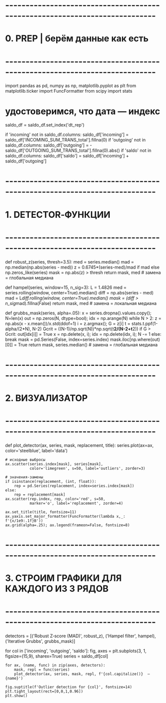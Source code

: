 # ---------------------------------------------------------------------------
# 0.  PREP |  берём данные как есть
# ---------------------------------------------------------------------------
import pandas as pd, numpy as np, matplotlib.pyplot as plt
from matplotlib.ticker import FuncFormatter
from scipy import stats

# удостоверимся, что дата — индекс
saldo_df = saldo_df.set_index('dt_rep')

if 'incoming' not in saldo_df.columns:
    saldo_df['incoming'] = saldo_df['INCOMING_SUM_TRANS_total'].fillna(0)
if 'outgoing' not in saldo_df.columns:
    saldo_df['outgoing'] = -saldo_df['OUTGOING_SUM_TRANS_total'].fillna(0).abs()
if 'saldo' not in saldo_df.columns:
    saldo_df['saldo'] = saldo_df['incoming'] + saldo_df['outgoing']

# ---------------------------------------------------------------------------
# 1.  DETECTOR‑ФУНКЦИИ
# ---------------------------------------------------------------------------
def robust_z(series, thresh=3.5):
    med = series.median()
    mad = np.median(np.abs(series - med))
    z   = 0.6745*(series-med)/mad if mad else np.zeros_like(series)
    mask = np.abs(z) > thresh
    return mask, med                                   # замена = глобальная медиана

def hampel(series, window=15, n_sig=3):
    L = 1.4826
    med = series.rolling(window, center=True).median()
    diff = np.abs(series - med)
    mad  = L*diff.rolling(window, center=True).median()
    mask = (diff > n_sig*mad).fillna(False)
    return mask, med                                   # замена = локальная медиана

def grubbs_mask(series, alpha=.05):
    x = series.dropna().values.copy(); N=len(x)
    out = np.zeros(N, dtype=bool); idx = np.arange(N)
    while N > 2:
        z = np.abs(x - x.mean())/x.std(ddof=1)
        i = z.argmax(); G = z[i]
        t = stats.t.ppf(1-alpha/(2*N), N-2)
        Gcrit = ((N-1)/np.sqrt(N))*np.sqrt(t**2/(N-2+t**2))
        if G > Gcrit:
            out[idx[i]] = True
            x = np.delete(x, i); idx = np.delete(idx, i); N -= 1
        else:
            break
    mask = pd.Series(False, index=series.index)
    mask.iloc[np.where(out)[0]] = True
    return mask, series.median()                       # замена = глобальная медиана

# ---------------------------------------------------------------------------
# 2.  ВИЗУАЛИЗАТОР
# ---------------------------------------------------------------------------
def plot_detector(ax, series, mask, replacement, title):
    series.plot(ax=ax, color='steelblue', label='data')

    # исходные выбросы
    ax.scatter(series.index[mask], series[mask],
               color='limegreen', s=50, label='outliers', zorder=3)

    # значения‑замены
    if isinstance(replacement, (int, float)):
        rep = pd.Series(replacement, index=series.index[mask])
    else:
        rep = replacement[mask]
    ax.scatter(rep.index, rep, color='red', s=50,
               marker='o', label='replacement', zorder=4)

    ax.set_title(title, fontsize=11)
    ax.yaxis.set_major_formatter(FuncFormatter(lambda x,_: f'{x/1e9:.1f}B'))
    ax.grid(alpha=.25); ax.legend(frameon=False, fontsize=8)

# ---------------------------------------------------------------------------
# 3.  СТРОИМ ГРАФИКИ ДЛЯ КАЖДОГО ИЗ 3 РЯДОВ
# ---------------------------------------------------------------------------
detectors = [('Robust Z‑score (MAD)', robust_z),
             ('Hampel filter',        hampel),
             ('Iterative Grubbs',     grubbs_mask)]

for col in ['incoming', 'outgoing', 'saldo']:
    fig, axes = plt.subplots(3, 1, figsize=(15,9), sharex=True)
    series = saldo_df[col]

    for ax, (name, func) in zip(axes, detectors):
        mask, repl = func(series)
        plot_detector(ax, series, mask, repl, f'{col.capitalize()}  —  {name}')

    fig.suptitle(f'Outlier detection for {col}', fontsize=14)
    plt.tight_layout(rect=[0,0,1,0.96])
    plt.show()
